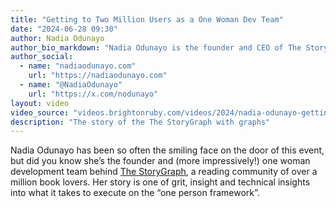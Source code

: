 ```yaml
---
title: "Getting to Two Million Users as a One Woman Dev Team"
date: "2024-06-28 09:30"
author: Nadia Odunayo
author_bio_markdown: "Nadia Odunayo is the founder and CEO of The StoryGraph, the app that helps you to track your reading and choose which book to read next based on your mood and favorite topics and themes. She previously worked at Pivotal Labs as a software engineer and originally learnt to code at Makers Academy in London. In her spare time she loves to take dance class and, naturally, read!"
author_social:
  - name: "nadiaodunayo.com"
    url: "https://nadiaodunayo.com"
  - name: "@NadiaOdunayo"
    url: "https://x.com/nodunayo"
layout: video
video_source: "videos.brightonruby.com/videos/2024/nadia-odunayo-getting-to-two-million-users-as-a-one-woman-dev-team.mp4"
description: "The story of the The StoryGraph with graphs"
---
```


Nadia Odunayo has been so often the smiling face on the door of this event, but did you know she’s the founder and (more impressively!) one woman development team behind [The StoryGraph](https://thestorygraph.com), a reading community of over a million book lovers. Her story is one of grit, insight and technical insights into what it takes to execute on the “one person framework”.
